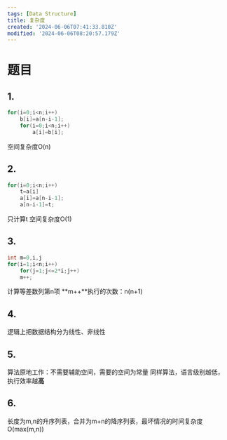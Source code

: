 ```yaml
---
tags: [Data Structure]
title: 复杂度
created: '2024-06-06T07:41:33.810Z'
modified: '2024-06-06T08:20:57.179Z'
---
```


# 题目
## 1.
```c
for(i=0;i<n;i++)
    b[i]=a[n-i-1];
    for(i=0;i<n;i++)
        a[i]=b[i];
```
空间复杂度O(n)
## 2.
```c
for(i=0;i<n;i++)
    t=a[i]
    a[i]=a[n-i-1];
    a[n-i-1]=t;
```
只计算t
空间复杂度O(1)
## 3.
```c
int m=0,i,j
for(i=1;i<n;i++)
    for(j=1;j<=2*i;j++)
    m++;
```
计算等差数列第n项
**m++**执行的次数：n(n+1)
## 4.
逻辑上把数据结构分为线性、非线性

## 5.
算法原地工作：不需要辅助空间，需要的空间为常量
同样算法，语言级别越低，执行效率越**高**

## 6.
长度为m,n的升序列表，合并为m+n的降序列表，最坏情况的时间复杂度O(max(m,n))

